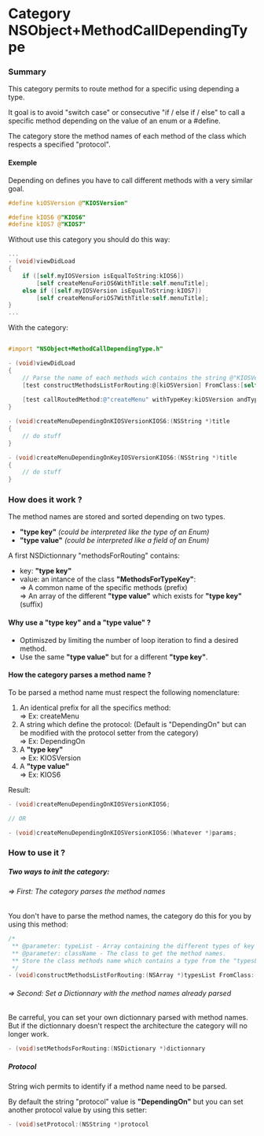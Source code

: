 Category NSObject+MethodCallDependingType
================================

### Summary

This category permits to route method for a specific using depending a type.

It goal is to avoid "switch case" or consecutive "if / else if / else" to call a specific method depending on the value of an enum or a #define.

The category store the method names of each method of the class which respects a specified "protocol".

#### Exemple

Depending on defines you have to call different methods with a very similar goal.

```objectivec
#define kiOSVersion @"KIOSVersion"

#define kIOS6 @"KIOS6"
#define kIOS7 @"KIOS7"

```

Without use this category you should do this way:

```objectivec
...
- (void)viewDidLoad
{
    if ([self.myIOSVersion isEqualToString:kIOS6])
        [self createMenuForiOS6WithTitle:self.menuTitle];
    else if ([self.myIOSVersion isEqualToString:kIOS7])
        [self createMenuForiOS7WithTitle:self.menuTitle];
}
...
```

With the category:

```objectivec

#import "NSObject+MethodCallDependingType.h"

- (void)viewDidLoad
{
    // Parse the name of each methods wich contains the string @"KIOSVersion" and store them
    [test constructMethodsListForRouting:@[kiOSVersion] FromClass:[self class]];
    
    [test callRoutedMethod:@"createMenu" withTypeKey:kiOSVersion andTypeValue:kIOS6 andParameters:self.menuTitle];
}

- (void)createMenuDependingOnKIOSVersionKIOS6:(NSString *)title
{
    // do stuff
}

- (void)createMenuDependingOnKeyIOSVersionKIOS6:(NSString *)title
{
    // do stuff
}
```

### How does it work ?

The method names are stored and sorted depending on two types.

* **"type key"** _(could be interpreted like the type of an Enum)_
* **"type value"** _(could be interpreted like a field of an Enum)_

A first NSDictionnary "methodsForRouting" contains:
* key: **"type key"**
* value: an intance of the class **"MethodsForTypeKey"**:  
                ⇒ A common name of the specific methods (prefix)  
                ⇒ An array of the different **"type value"** which exists for **"type key"** (suffix)

#### Why use a **"type key"** and a **"type value"** ?

* Optimiszed by limiting the number of loop iteration to find a desired method.
* Use the same **"type value"** but for a different **"type key"**.

#### How the category parses a method name ?

To be parsed a method name must respect the following nomenclature:

1. An identical prefix for all the specifics method:  
    ⇒ Ex: createMenu
2. A string which define the protocol: (Default is "DependingOn" but can be modified with the protocol setter from the category)  
    ⇒ Ex: DependingOn
3. A **"type key"**  
    ⇒ Ex: KIOSVersion
4. A **"type value"**  
    ⇒ Ex: KIOS6

Result:

```objectivec
- (void)createMenuDependingOnKIOSVersionKIOS6;

// OR

- (void)createMenuDependingOnKIOSVersionKIOS6:(Whatever *)params;
```


### How to use it ?

##### Two ways to init the category:

######      ⇒ First: The category parses the method names 
You don't have to parse the method names, the category do this for you by using this method:

```objectivec
/*
 ** @parameter: typeList - Array containing the different types of key that the user need to route his methods.
 ** @parameter: className - The class to get the method names.
 ** Store the class methods name which contains a type from the "typesList" given in paramter
 */
- (void)constructMethodsListForRouting:(NSArray *)typesList FromClass:(Class)className;
```
######      ⇒ Second: Set a Dictionnary with the method names already parsed

Be carreful, you can set your own dictionnary parsed with method names. But if the dictionnary doesn't respect the architecture the category will no longer work.

```objectivec
- (void)setMethodsForRouting:(NSDictionary *)dictionnary
```

##### Protocol

String wich permits to identify if a method name need to be parsed.

By default the string "protocol" value is **"DependingOn"** but you can set another protocol value by using this setter:

```objectivec
- (void)setProtocol:(NSString *)protocol
```
